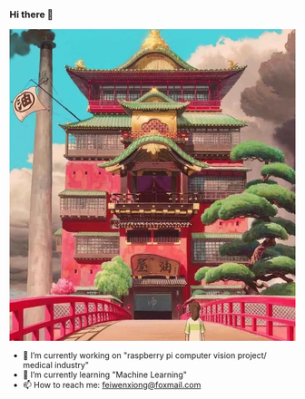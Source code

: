 ### Hi there 👋
![image](https://github.com/feiwenxiong/feiwenxiong/blob/master/3.png)


- 🔭 I’m currently working on "raspberry pi computer vision project/ medical industry"
- 🌱 I’m currently learning "Machine Learning"
- 📫 How to reach me: feiwenxiong@foxmail.com


<!--
**feiwenxiong/feiwenxiong** is a ✨ _special_ ✨ repository because its `README.md` (this file) appears on your GitHub profile.

Here are some ideas to get you started:

- 🔭 I’m currently working on "raspberry pi computer vision project/ medical industry"
- 🌱 I’m currently learning "Machine Learning/ computer vision / stock system"
- 👯 I’m looking to collaborate on "Any innovative organization"
- 🤔 I’m looking for help with ...
- 💬 Ask me about ...
- 📫 How to reach me: feiwenxiong@foxmail.com
- 😄 Pronouns: ...
- ⚡ Fun fact: ...
-->
